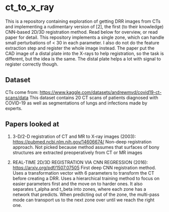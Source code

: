 # ct_to_x_ray

This is a repository containing exploration of getting DRR images from CTs and implementing a rudimentary version of [2], the first (to their knowledge) CNN-based 2D/3D registration method. Read below for overview, or read paper for detail. This repository implements a single zone, which can handle small perturbations of < 30 in each parameter. I also do not do the feature extraction step and register the whole image instead. The paper put the CAD image of a distal plate into the X-rays to help registration, so the task is different, but the idea is the same. The distal plate helps a lot with signal to register correctly though.

## Dataset

CTs come from: https://www.kaggle.com/datasets/andrewmvd/covid19-ct-scans/data
This dataset contains 20 CT scans of patients diagnosed with COVID-19 as well as segmentations of lungs and infections made by experts.

## Papers looked at 

1. 3-D/2-D registration of CT and MR to X-ray images (2003): https://pubmed.ncbi.nlm.nih.gov/14606674/
Non-deep registration approach. Not picked because method assumes that surfaces of bony structures are extracted preoperatively from CT or MR images

2. REAL-TIME 2D/3D REGISTRATION VIA CNN REGRESSION (2016): https://arxiv.org/pdf/1507.07505
First deep CNN registration method. Uses a transformation vector with 6 parameters to transform the CT before creating a DRR. Uses a hierarchical training method to focus on easier parameters first and the move on to harder ones. It also separates t_alpha and t_beta into zones, where each zone has a network that predicts. When predicting out of the zone, the multi-pass mode can transport us to the next zone over until we reach the right one. 